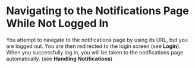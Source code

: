 # Navigating to the Notifications Page While Not Logged In

You attempt to navigate to the notifications page by using its URL, but you are
logged out. You are then redirected to the login screen (see **Login**). When
you successfully log in, you will be taken to the notifications page
automatically. (see **Handling Notifications**)
